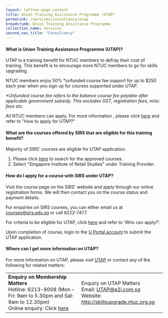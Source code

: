 ```yaml
---
layout: leftnav-page-content 
title: Union Training Assistance Programme (UTAP)
permalink: /services/consultancy/utap
breadcrumb: Union Training Assistance Programme
collection_name: services
second_nav_title: "Consultancy"
---
```

<h4>What is Union Training Assistance Programme (UTAP)?</h4>

<p>UTAP is a training benefit for NTUC members to defray their cost of training. This benefit is to encourage more NTUC members to go for skills upgrading.</p>

<p>NTUC members enjoy 50% *unfunded course fee support for up to $250 each year when you sign up for courses supported under UTAP.</p>

<i>*Unfunded course fee refers to the balance course fee payable after applicable government subsidy. This excludes GST, registration fees, misc. fees etc.</i>

<p>All NTUC members can apply. For more information , please click <a href="http://skillsupgrade.ntuc.org.sg/wps/portal/skillsupgrade/home/skillsupgradeavailable/featuredindustries/featuredindustriesdetails?WCM_GLOBAL_CONTEXT=/content_library/skillsupgrade/home/skills+upgrade+available/featured+industries/da9571804f32741a9d86fdbda6c1e78c">here</a> and refer to "How to apply for UTAP?"</p>

<h4>What are the courses offered by SIRS that are eligible for this training benefit?</h4>
<p>Majority of SIRS' courses are eligible for UTAP application.</p>
<ol>
  <li>Please click <a href="https://www.ntuc.org.sg/wps/portal/skillsupgrade/home/eservices/!ut/p/a1/04_Sj9CPykssy0xPLMnMz0vMAfGjzOJDHP09Xd08jAwM_MydDDz9zHzDvA193NxDzYAKIoEKDHAARwNC-sP1o1CVWJgaWRp4hnh6hRm5eRqZORpBFeCxoiA3wiDTUVERAMz15KU!/dl5/d5/L2dBISEvZ0FBIS9nQSEh/pw/Z7_J8EGHCS0JODSD0A1RRKL4800J4/ren/m=view/p=action=UtapCourseSearch/=/">here</a> to search for the approved courses.</li>
  <li>Select “Singapore Institute of Retail Studies” under Training Provider.</li>
  </ol>
  
<h4>How do I apply for a course with SIRS under UTAP?</h4>
<p>Visit the course page on the SIRS' website and apply through our online registration forms. We will then contact you on the course status and payment details.</p>

<p>For enquiries on SIRS courses, you can either email us at <a href="mailto:courses@sirs.edu.sg">courses@sirs.edu.sg</a> or call 6222-7477.</p>
 
<p>For criteria to be eligible for UTAP, click <a href="http://skillsupgrade.ntuc.org.sg/wps/portal/skillsupgrade/home/skillsupgradeavailable/featuredindustries/featuredindustriesdetails?WCM_GLOBAL_CONTEXT=/content_library/skillsupgrade/home/skills+upgrade+available/featured+industries/da9571804f32741a9d86fdbda6c1e78c">here</a> and refer to ‘Who can apply?’.</p>
 
<p>Upon completion of course, login to the <a href="https://www.ntuc.org.sg/wps/portal/up2/home/eserviceslanding?id=6bc1ca2c-ce81-4acb-a28f-c0be586e185f">U Portal account</a> to submit the UTAP application.</p>
  
<h4>Where can I get more information on UTAP?</h4>
<p>For more information on UTAP, please visit <a href="http://skillsupgrade.ntuc.org.sg/wps/portal/skillsupgrade/home/skillsupgradeavailable/featuredindustries/featuredindustriesdetails?WCM_GLOBAL_CONTEXT=/content_library/skillsupgrade/home/skills+upgrade+available/featured+industries/da9571804f32741a9d86fdbda6c1e78c">UTAP</a> or contact any of the following for related matters:</p>

<table>
  <tr>
    <td><b>Enquiry on Membership Matters</b><br>Hotline: 6213-8008 (Mon – Fri: 9am to 5.30pm and Sat: 9am to 12.30pm)<br>Online enquiry: Click <a href="https://www.ntuc.org.sg/wps/portal/up2/home/feedback">here</a></td>
    <td>Enquiry on UTAP Matters<br>Email: <a href="UTAP@e2i.com.sg">UTAP@e2i.com.sg</a><br>Website: <a href="http://skillsupgrade.ntuc.org.sg">http://skillsupgrade.ntuc.org.sg</a></td>
  </tr>
  </table>
